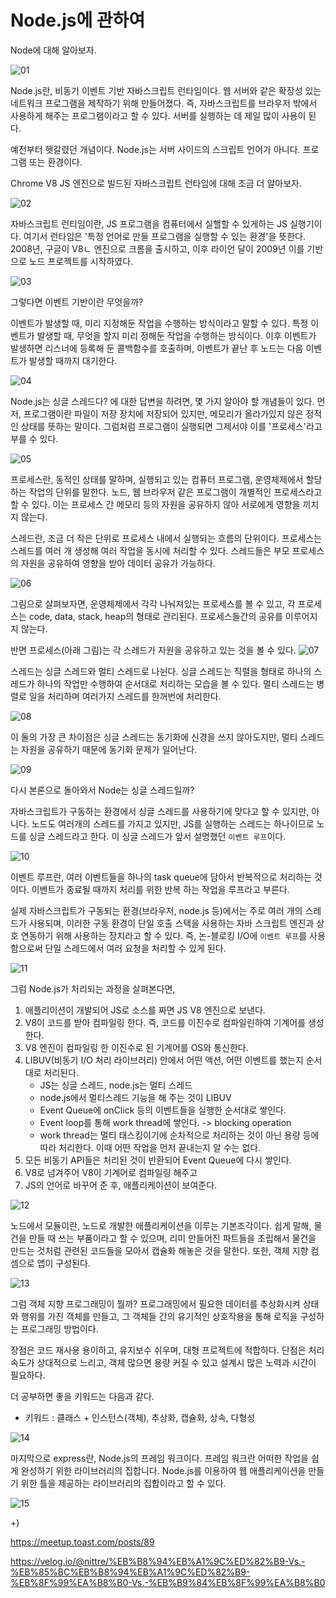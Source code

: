 # Node.js에 관하여

Node에 대해 알아보자.

![01](../assets/images/nodejs/nodejs.002.jpeg)

Node.js란, 비동기 이벤트 기반 자바스크립트 런타임이다. 웹 서버와 같은 확장성 있는 네트워크 프로그램을 제작하기 위해 만들어졌다. 즉, 자바스크립트를 브라우저 밖에서 사용하게 해주는 프로그램이라고 할 수 있다. 서버를 실행하는 데 제일 많이 사용이 된다.

예전부터 헷갈렸던 개념이다. Node.js는 서버 사이드의 스크립트 언어가 아니다. 프로그램 또는 환경이다.

Chrome V8 JS 엔진으로 빌드된 자바스크립트 런타임에 대해 조금 더 알아보자.

![02](../assets/images/nodejs/nodejs.003.jpeg)

자바스크립트 런티임이란, JS 프로그램을 컴퓨터에서 실핼할 수 있게하는 JS 실행기이다. 여기서 런타임은 '특정 언어로 만들 프로그램을 실행할 수 있는 환경'을 뜻한다. 2008년, 구글이 V8ㄴ 엔진으로 크롬을 출시하고, 이후 라이언 달이 2009년 이를 기반으로 노드 프로젝트를 시작하였다.

![03](../assets/images/nodejs/nodejs.004.jpeg)

그렇다면 이벤트 기반이란 무엇을까? 

이벤트가 발생할 때, 미리 지정해둔 작업을 수행하는 방식이라고 말할 수 있다. 특정 이벤트가 발생할 때, 무엇을 할지 미리 정해둔 작업을 수행하는 방식이다. 이후 이벤트가 발생하면 리스너에 등록해 둔 콜백함수를 호출하며, 이벤트가 끝난 후 노드는 다음 이벤트가 발생할 때까지 대기한다.

![04](../assets/images/nodejs/nodejs.005.jpeg)

Node.js는 싱글 스레드다? 에 대한 답변을 하려면, 몇 가지 알아야 할 개념들이 있다. 먼저, 프로그램이란 파일이 저장 장치에 저장되어 있지만, 메모리가 올라가있지 않은 정적인 상태를 뜻하는 말이다. 그럼처럼 프로그램이 실행되면 그제서야 이를 '프로세스'라고 부를 수 있다.

![05](../assets/images/nodejs/nodejs.006.jpeg)

프로세스란, 동적인 상태를 말하며, 실행되고 있는 컴퓨터 프로그램, 운영체제에서 할당하는 작업의 단위를 말한다. 노드, 웹 브라우저 같은 프로그램이 개별적인 프로세스라고 할 수 있다. 이는 프로세스 간 메모리 등의 자원을 공유하지 않아 서로에게 영향을 끼치지 않는다.

스레드란, 조금 더 작은 단위로 프로세스 내에서 실행되는 흐름의 단위이다. 프로세스는 스레드를 여러 개 생성해 여러 작업을 동시에 처리할 수 있다. 스레드들은 부모 프로세스의 자원을 공유하여 영향을 받아 데이터 공유가 가능하다.

![06](../assets/images/nodejs/nodejs.007.jpeg)

그림으로 살펴보자면, 운영체제에서 각각 나눠져있는 프로세스를 볼 수 있고, 각 프로세스는 code, data, stack, heap의 형태로 관리된다. 프로세스들간의 공유를 이루어지지 않는다.

반면 프로세스(아래 그림)는 각 스레드가 자원을 공유하고 있는 것을 볼 수 있다.
![07](../assets/images/nodejs/nodejs.008.jpeg)

스레드는 싱글 스레드와 멀티 스레드로 나뉜다. 싱글 스레드는 직렬을 형태로 하나의 스레드가 하나의 작업만 수행하여 순서대로 처리하는 모습을 볼 수 있다. 멀티 스레드는 병렬로 일을 처리하며 여러가지 스레드를 한꺼번에 처리한다.

![08](../assets/images/nodejs/nodejs.009.jpeg)

이 둘의 가장 큰 차이점은 싱글 스레드는 동기화에 신경을 쓰지 않아도지만, 멀티 스레드는 자원을 공유하기 때문에 동기화 문제가 일어난다.

![09](../assets/images/nodejs/nodejs.010.jpeg)



다시 본론으로 돌아와서 Node는 싱글 스레드일까?

자바스크립트가 구동하는 환경에서 싱글 스레드를 사용하기에 맞다고 할 수 있지만, 아니다. 노드도 여러개의 스레드를 가지고 있지만, JS를 실행하는 스레드는 하나이므로 노드를 싱글 스레드라고 한다. 이 싱글 스레드가 앞서 설명했던 `이벤트 루프`이다.

![10](../assets/images/nodejs/nodejs.011.jpeg)

이벤트 루프란, 여러 이벤트들을 하나의 task queue에 담아서 반복적으로 처리하는 것이다. 이벤트가 종료될 때까지 처리를 위한 반복 하는 작업을 루프라고 부른다.

실제 자바스크립트가 구동되는 환경(브라우저, node.js 등)에서는 주로 여러 개의 스레드가 사용되며, 이러한 구동 환경이 단일 호출 스택을 사용하는 자바 스크립트 엔진과 상호 연동하기 위해 사용하는 장치라고 할 수 있다. 즉, 논-블로킹 I/O에 `이벤트 루프`를 사용함으로써 단일 스레드에서 여러 요청을 처리할 수 있게 된다.

![11](../assets/images/nodejs/nodejs.012.jpeg)

그럼 Node.js가 처리되는 과정을 살펴본다면,

1. 애플리이션이 개발되어 JS로 소스를 짜면 JS V8 엔진으로 보낸다.
2. V8이 코드를 받아 컴파일링 한다. 즉, 코드를 이진수로 컴파일린하여 기계어를 생성한다.
3. V8 엔진이 컴파일링 한 이진수로 된 기계어를 OS와 통신한다.
4. LIBUV(비동기 I/O 처리 라이브러리) 안에서 어떤 액션, 어떤 이벤트를 했는지 순서대로 처리된다.
    - JS는 싱글 스레드, node.js는 멀티 스레드
    - node.js에서 멀티스레드 기능을 해 주는 것이 LIBUV
    - Event Queue에 onClick 등의 이벤트들을 실행한 순서대로 쌓인다.
    - Event loop를 통해 work thread에 쌓인다. -> blocking operation
    - work thread는 멀티 태스킹이기에 순차적으로 처리하는 것이 아닌 용량 등에 따라 처리한다. 이때 어떤 작업을 먼저 끝내는지 알 수는 없다.
5. 모든 비동기 API들은 처리된 것이 반환되어 Event Queue에 다시 쌓인다.
6. V8로 넘겨주어 V8이 기계어로 컴파일링 해주고
7. JS의 언어로 바꾸어 준 후, 애플리케이션이 보여준다.

![12](../assets/images/nodejs/nodejs.013.jpeg)

노드에서 모듈이란, 노드로 개발한 애플리케이션을 이루는 기본조각이다. 쉽게 말해, 물건을 만들 때 쓰는 부품이라고 할 수 있으며, 리미 만들어진 파트들을 조립해서 물건을 만드는 것처럼 관련된 코드들을 모아서 캡슐화 해놓은 것을 말한다. 또한, 객체 지향 컴셈으로 앱이 구성된다.


![13](../assets/images/nodejs/nodejs.014.jpeg)

그럼 객체 지향 프로그래밍이 뭘까? 프로그래밍에서 필요한 데이터를 추상화시켜 상태와 행위를 가진 객체를 만들고, 그 객체들 간의 유기적인 상호작용을 통해 로직을 구성하는 프로그래밍 방법이다. 

장점은 코드 재사용 용이하고, 유지보수 쉬우며, 대형 프로젝트에 적합하다. 단점은 처리 속도가 상대적으로 느리고, 객체 많으면 용량 커질 수 있고 설계시 많은 노력과 시간이 필요하다. 

더 공부하면 좋을 키워드는 다음과 같다.

- 키워드 : 클래스 + 인스턴스(객체), 추상화, 캡슐화, 상속, 다형성

![14](../assets/images/nodejs/nodejs.015.jpeg)

마지막으로 express란, Node.js의 프레임 워크이다. 프레임 워크란 어떠한 작업을 쉽게 완성하기 위한 라이브러리의 집합니다. Node.js를 이용하여 웹 애플리케이션을 만들기 위한 틀을 제공하는 라이브러리의 집합이라고 할 수 있다.

![15](../assets/images/nodejs/nodejs.016.jpeg)

+)
 
https://meetup.toast.com/posts/89 

https://velog.io/@nittre/%EB%B8%94%EB%A1%9C%ED%82%B9-Vs.-%EB%85%BC%EB%B8%94%EB%A1%9C%ED%82%B9-%EB%8F%99%EA%B8%B0-Vs.-%EB%B9%84%EB%8F%99%EA%B8%B0 